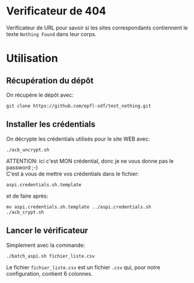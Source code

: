 # Verificateur de 404
Verificateur de URL pour savoir si les sites correspondants contiennent le texte `Nothing Found` dans leur corps.

# Utilisation

## Récupération du dépôt
On récupère le dépôt avec:
```
git clone https://github.com/epfl-sdf/test_nothing.git
```

## Installer les crédentials
On décrypte les crédentials utilisés pour le site WEB avec:
```
./acb_uncrypt.sh
```
ATTENTION: ici c'est MON crédential, donc je ne vous donne pas le password ;-)<br>
C'est à vous de mettre vos crédentials dans le fichier:

```
aspi.credentials.sh.template
```
et de faire après:

```
mv aspi.credentials.sh.template ../aspi.credentials.sh
./acb_crypt.sh
```

## Lancer le vérificateur
Simplement avec la commande:
```
./batch_aspi.sh fichier_liste.csv
```

Le fichier `fichier_liste.csv` est un fichier `.csv` qui, pour notre configuration, contient 6 colonnes.
